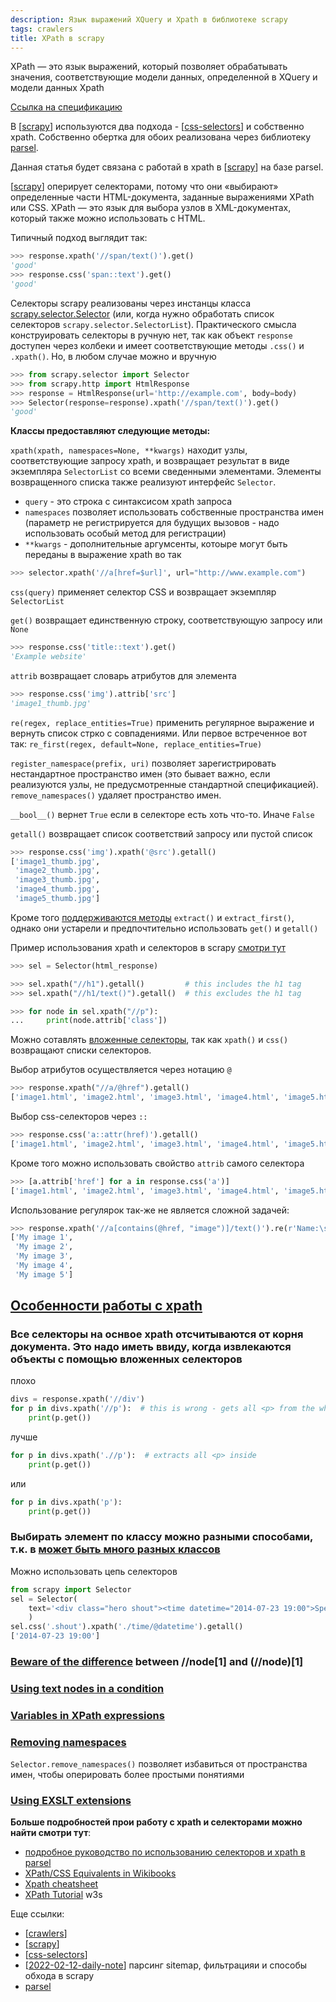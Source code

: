```yaml
---
description: Язык выражений XQuery и Xpath в библиотеке scrapy
tags: crawlers
title: XPath в scrapy
---
```

XPath — это язык выражений, который позволяет обрабатывать значения, соответствующие модели данных, определенной в XQuery и модели данных Xpath

[Ссылка на спецификацию](https://www.w3.org/TR/xpath/all/)

В [[scrapy]] используются два подхода - [[css-selectors]] и собственно xpath. Собственно обертка для обоих реализована через библиотеку [parsel](https://parsel.readthedocs.io/en/latest/index.html).

Данная статья будет связана с работай в xpath в [[scrapy]] на базе parsel.

[[scrapy]] оперирует селекторами, потому что они «выбирают» определенные части HTML-документа, заданные выражениями XPath или CSS. XPath — это язык для выбора узлов в XML-документах, который также можно использовать с HTML.

Типичный подход выглядит так:

```python
>>> response.xpath('//span/text()').get()
'good'
>>> response.css('span::text').get()
'good'
```

Селекторы scrapy реализованы через инстанцы класса [scrapy.selector.Selector](https://docs.scrapy.org/en/latest/topics/selectors.html#scrapy.selector.Selector) (или, когда нужно обработать список селекторов `scrapy.selector.SelectorList`). Практического смысла конструировать селекторы в ручную нет, так как объект `response` доступен через колбеки и имеет соответствующие методы `.css()` и `.xpath()`. Но, в любом случае можно и вручную

```python
>>> from scrapy.selector import Selector
>>> from scrapy.http import HtmlResponse
>>> response = HtmlResponse(url='http://example.com', body=body)
>>> Selector(response=response).xpath('//span/text()').get()
'good'
```

**Классы предоставляют следующие методы:**

`xpath(xpath, namespaces=None, **kwargs)` находит узлы, соответствующие запросу xpath, и возвращает результат в виде экземпляра `SelectorList` со всеми сведенными элементами. Элементы возвращенного списка также реализуют интерфейс `Selector`.

- `query` - это строка с синтаксисом xpath запроса
- `namespaces` позволяет использовать собственные пространства имен (параметр не регистрируется для будущих вызовов - надо использовать особый метод для регистрации)
- `**kwargs` - дополнительные аргумсенты, котоыре могут быть переданы в выражение xpath во так

```python
>>> selector.xpath('//a[href=$url]', url="http://www.example.com")
```

`css(query)` применяет селектор CSS и возвращает экземпляр `SelectorList`

`get()` возвращает единственную строку, соответствующую запросу или `None`

```python
>>> response.css('title::text').get()
'Example website'
```

`attrib` возвращает словарь атрибутов для элемента

```python
>>> response.css('img').attrib['src']
'image1_thumb.jpg'
```

`re(regex, replace_entities=True)` применить регулярное выражение и вернуть список стрко с совпадениями. Или первое встреченное вот так: `re_first(regex, default=None, replace_entities=True)`

`register_namespace(prefix, uri)` позволяет зарегистрировать нестандартное пространство имен (это бывает важно, если реализуются узлы, не предусмотренные стандартной спецификацией). `remove_namespaces()` удаляет пространство имен.

`__bool__()` вернет `True` если в селекторе есть хоть что-то. Иначе `False`

`getall()` возвращает список соответствий запросу или пустой список

```python
>>> response.css('img').xpath('@src').getall()
['image1_thumb.jpg',
 'image2_thumb.jpg',
 'image3_thumb.jpg',
 'image4_thumb.jpg',
 'image5_thumb.jpg']
 ```

 Кроме того [поддерживаются методы](https://docs.scrapy.org/en/latest/topics/selectors.html#extract-and-extract-first) `extract()` и `extract_first()`, однако они устарели и предпочтительно использовать `get()` и `getall()`

 Пример использования xpath и селекторов в scrapy [смотри тут](https://docs.scrapy.org/en/latest/topics/selectors.html#id1)

```python
>>> sel = Selector(html_response)

>>> sel.xpath("//h1").getall()         # this includes the h1 tag
>>> sel.xpath("//h1/text()").getall()  # this excludes the h1 tag

>>> for node in sel.xpath("//p"):
...     print(node.attrib['class'])
```

Можно сотавлять [вложенные селекторы](https://docs.scrapy.org/en/latest/topics/selectors.html#nesting-selectors), так как `xpath()` и `css()` возвращают списки селекторов.

Выбор атрибутов осуществляется через нотацию `@`

```python
>>> response.xpath("//a/@href").getall()
['image1.html', 'image2.html', 'image3.html', 'image4.html', 'image5.html']
```

Выбор css-селекторов через `::`

```python
>>> response.css('a::attr(href)').getall()
['image1.html', 'image2.html', 'image3.html', 'image4.html', 'image5.html']
```

Кроме того можно использовать свойство `attrib` самого селектора

```python
>>> [a.attrib['href'] for a in response.css('a')]
['image1.html', 'image2.html', 'image3.html', 'image4.html', 'image5.html']
```

Использование регулярок так-же не является сложной задачей:

```python
>>> response.xpath('//a[contains(@href, "image")]/text()').re(r'Name:\s*(.*)')
['My image 1',
 'My image 2',
 'My image 3',
 'My image 4',
 'My image 5']
```

## [Особенности работы с xpath](https://docs.scrapy.org/en/latest/topics/selectors.html#working-with-relative-xpaths)

### Все селекторы на оснвое xpath отсчитываются от корня документа. Это надо иметь ввиду, когда извлекаются объекты с помощью вложенных селекторов

плохо

```python
divs = response.xpath('//div')
for p in divs.xpath('//p'):  # this is wrong - gets all <p> from the whole document
    print(p.get())
```

лучше

```python
for p in divs.xpath('.//p'):  # extracts all <p> inside
    print(p.get())
```

или

```python
for p in divs.xpath('p'):
    print(p.get())
```

### Выбирать элемент по классу можно разными способами, т.к. в [может быть много разных классов](https://docs.scrapy.org/en/latest/topics/selectors.html#when-querying-by-class-consider-using-css)

Можно использовать цепь селекторов

```python
from scrapy import Selector
sel = Selector(
    text='<div class="hero shout"><time datetime="2014-07-23 19:00">Special date</time></div>'
    )
sel.css('.shout').xpath('./time/@datetime').getall()
['2014-07-23 19:00']
```

### [Beware of the difference](https://docs.scrapy.org/en/latest/topics/selectors.html#beware-of-the-difference-between-node-1-and-node-1) between //node\[1] and (//node)\[1]

### [Using text nodes in a condition](https://docs.scrapy.org/en/latest/topics/selectors.html#using-text-nodes-in-a-condition)

### [Variables in XPath expressions](https://docs.scrapy.org/en/latest/topics/selectors.html#variables-in-xpath-expressions)

### [Removing namespaces](https://docs.scrapy.org/en/latest/topics/selectors.html#removing-namespaces)

`Selector.remove_namespaces()` позволяет избавиться от пространства имен, чтобы оперировать более простыми понятиями

### [Using EXSLT extensions](https://docs.scrapy.org/en/latest/topics/selectors.html#using-exslt-extensions)

**Больше подробностей прои работу с xpath и селекторами можно найти смотри тут**:

- [подробное руководство по использованию селекторов и xpath в parsel](https://parsel.readthedocs.io/en/latest/usage.html#learning-css-and-xpath)
- [XPath/CSS Equivalents in Wikibooks](https://en.wikibooks.org/wiki/XPath/CSS_Equivalents)
- [Xpath cheatsheet](https://devhints.io/xpath)
- [XPath Tutorial](https://www.w3schools.com/xml/xpath_intro.asp) w3s

Еще ссылки:

- [[crawlers]]
- [[scrapy]]
- [[css-selectors]]
- [[2022-02-12-daily-note]] парсинг sitemap, фильтрацияи и способы обхода в scrapy
- [parsel](https://parsel.readthedocs.io/en/latest/index.html)

[//begin]: # "Autogenerated link references for markdown compatibility"
[scrapy]: scrapy "Scrapy"
[css-selectors]: css-selectors "Css-selectors"
[scrapy]: scrapy "Scrapy"
[scrapy]: scrapy "Scrapy"
[crawlers]: ../lists/crawlers "Crawlers"
[scrapy]: scrapy "Scrapy"
[css-selectors]: css-selectors "Css-selectors"
[2022-02-12-daily-note]: ../posts/2022-02-12-daily-note "Несколько вопросов о реализации пауков в scrapy"
[//end]: # "Autogenerated link references"
[//begin]: # "Autogenerated link references for markdown compatibility"
[scrapy]: scrapy "Scrapy"
[css-selectors]: css-selectors "Css-selectors"
[scrapy]: scrapy "Scrapy"
[scrapy]: scrapy "Scrapy"
[crawlers]: ../lists/crawlers "Crawlers"
[scrapy]: scrapy "Scrapy"
[css-selectors]: css-selectors "Css-selectors"
[2022-02-12-daily-note]: ../posts/2022-02-12-daily-note "Несколько вопросов о реализации пауков в scrapy"
[//end]: # "Autogenerated link references"